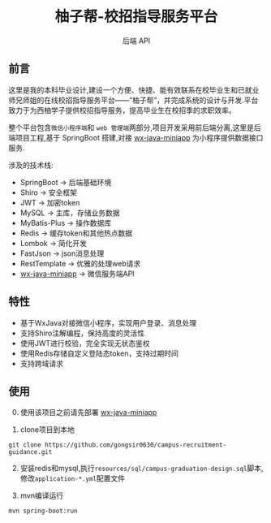 <h1 align="center">柚子帮-校招指导服务平台</h1>
<p align="center">后端 API</p>

## 前言
这里是我的本科毕业设计,建设一个方便、快捷、能有效联系在校毕业生和已就业师兄师姐的在线校招指导服务平台——“柚子帮”，并完成系统的设计与开发.平台致力于为西柚学子提供校招指导服务，提高毕业生在校招季的求职效率。

整个平台包含`微信小程序端`和 `web 管理端`两部分,项目开发采用前后端分离,这里是后端项目工程,基于 SpringBoot 搭建,对接 [wx-java-miniapp](https://github.com/gongsir0630/wx-java-miniapp) 为小程序提供数据接口服务.

涉及的技术栈:
* SpringBoot -> 后端基础环境
* Shiro -> 安全框架
* JWT -> 加密token
* MySQL -> 主库，存储业务数据
* MyBatis-Plus -> 操作数据库
* Redis -> 缓存token和其他热点数据
* Lombok -> 简化开发
* FastJson -> json消息处理
* RestTemplate -> 优雅的处理web请求
* [wx-java-miniapp](https://github.com/gongsir0630/wx-java-miniapp) -> 微信服务端API

## 特性
* 基于WxJava对接微信小程序，实现用户登录、消息处理
* 支持Shiro注解编程，保持高度的灵活性
* 使用JWT进行校验，完全实现无状态鉴权
* 使用Redis存储自定义登陆态token，支持过期时间
* 支持跨域请求

## 使用
0. 使用该项目之前请先部署 [wx-java-miniapp](https://github.com/gongsir0630/wx-java-miniapp)


1. clone项目到本地
```shell
git clone https://github.com/gongsir0630/campus-recruitment-guidance.git
```

2. 安装redis和mysql,执行`resources/sql/campus-graduation-design.sql`脚本,修改`application-*.yml`配置文件


3. mvn编译运行
```shell
mvn spring-boot:run
```
